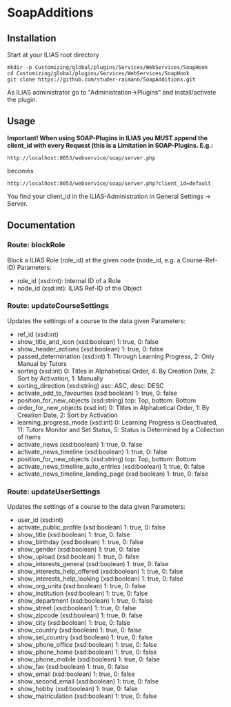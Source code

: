 # SoapAdditions

## Installation
Start at your ILIAS root directory 

```
mkdir -p Customizing/global/plugins/Services/WebServices/SoapHook
cd Customizing/global/plugins/Services/WebServices/SoapHook
git clone https://github.com/studer-raimann/SoapAdditions.git
```

As ILIAS administrator go to "Administration->Plugins" and install/activate the plugin.  

## Usage

**Important! When using SOAP-Plugins in ILIAS you MUST append the client_id with every Request (this is a Limitation in SOAP-Plugins. E.g.:**

`http://localhost:8053/webservice/soap/server.php`

becomes

`http://localhost:8053/webservice/soap/server.php?client_id=default`

You find your client_id in the ILIAS-Administration in General Settings -> Server. 

## Documentation
<!-- BEGIN definitions -->
### Route: blockRole
Block a ILIAS Role (role_id) at the given node (node_id, e.g. a Course-Ref-ID)
Parameters:
- role_id (xsd:int): Internal ID of a Role
- node_id (xsd:int): ILIAS Ref-ID of the Object

### Route: updateCourseSettings
Updates the settings of a course to the data given
Parameters:
- ref_id (xsd:int)
- show_title_and_icon (xsd:boolean) 1: true, 0: false
- show_header_actions (xsd:boolean) 1: true, 0: false
- passed_determination (xsd:int) 1: Through Learning Progress, 2: Only Manual by Tutors
- sorting (xsd:int) 0: Titles in Alphabetical Order, 4: By Creation Date, 2: Sort by Activation, 1: Manually
- sorting_direction (xsd:string) asc: ASC, desc: DESC
- activate_add_to_favourites (xsd:boolean) 1: true, 0: false
- position_for_new_objects (xsd:string) top: Top, bottom: Bottom
- order_for_new_objects (xsd:int) 0: Titles in Alphabetical Order, 1: By Creation Date, 2: Sort by Activation
- learning_progress_mode (xsd:int) 0: Learning Progress is Deactivated, 11: Tutors Monitor and Set Status, 5: Status is Determined by a Collection of Items
- activate_news (xsd:boolean) 1: true, 0: false
- activate_news_timeline (xsd:boolean) 1: true, 0: false
- position_for_new_objects (xsd:string) top: Top, bottom: Bottom
- activate_news_timeline_auto_entries (xsd:boolean) 1: true, 0: false
- activate_news_timeline_landing_page (xsd:boolean) 1: true, 0: false

### Route: updateUserSettings
Updates the settings of a course to the data given
Parameters:
- user_id (xsd:int)
- activate_public_profile (xsd:boolean) 1: true, 0: false
- show_title (xsd:boolean) 1: true, 0: false
- show_birthday (xsd:boolean) 1: true, 0: false
- show_gender (xsd:boolean) 1: true, 0: false
- show_upload (xsd:boolean) 1: true, 0: false
- show_interests_general (xsd:boolean) 1: true, 0: false
- show_interests_help_offered (xsd:boolean) 1: true, 0: false
- show_interests_help_looking (xsd:boolean) 1: true, 0: false
- show_org_units (xsd:boolean) 1: true, 0: false
- show_institution (xsd:boolean) 1: true, 0: false
- show_department (xsd:boolean) 1: true, 0: false
- show_street (xsd:boolean) 1: true, 0: false
- show_zipcode (xsd:boolean) 1: true, 0: false
- show_city (xsd:boolean) 1: true, 0: false
- show_country (xsd:boolean) 1: true, 0: false
- show_sel_country (xsd:boolean) 1: true, 0: false
- show_phone_office (xsd:boolean) 1: true, 0: false
- show_phone_home (xsd:boolean) 1: true, 0: false
- show_phone_mobile (xsd:boolean) 1: true, 0: false
- show_fax (xsd:boolean) 1: true, 0: false
- show_email (xsd:boolean) 1: true, 0: false
- show_second_email (xsd:boolean) 1: true, 0: false
- show_hobby (xsd:boolean) 1: true, 0: false
- show_matriculation (xsd:boolean) 1: true, 0: false

 
<!-- END definitions -->
